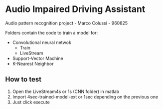 # Audio Impaired Driving Assistant

Audio pattern recognition project - Marco Colussi - 960825

Folders contain the code to train a model for:
* Convolutional neural netwok
  * Train
  * LiveStream
* Support-Vector Machine
* K-Nearest Neighbor

## How to test
1. Open the LiveStream4s or 1s (CNN folder) in matlab
2. Import 4sec-trained-model-ext or 1sec depending on the previous one
3. Just click execute

